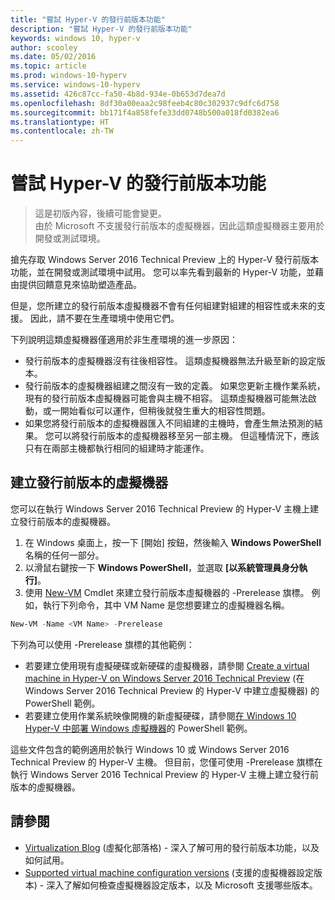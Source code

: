```yaml
---
title: "嘗試 Hyper-V 的發行前版本功能"
description: "嘗試 Hyper-V 的發行前版本功能"
keywords: windows 10, hyper-v
author: scooley
ms.date: 05/02/2016
ms.topic: article
ms.prod: windows-10-hyperv
ms.service: windows-10-hyperv
ms.assetid: 426c87cc-fa50-4b8d-934e-0b653d7dea7d
ms.openlocfilehash: 8df30a00eaa2c98feeb4c80c302937c9dfc6d758
ms.sourcegitcommit: bb171f4a858fefe33dd0748b500a018fd0382ea6
ms.translationtype: HT
ms.contentlocale: zh-TW
---
```

# <a name="try-pre-release-features-for-hyper-v"></a>嘗試 Hyper-V 的發行前版本功能

> 這是初版內容，後續可能會變更。  
  由於 Microsoft 不支援發行前版本的虛擬機器，因此這類虛擬機器主要用於開發或測試環境。

搶先存取 Windows Server 2016 Technical Preview 上的 Hyper-V 發行前版本功能，並在開發或測試環境中試用。 您可以率先看到最新的 Hyper-V 功能，並藉由提供回饋意見來協助塑造產品。

但是，您所建立的發行前版本虛擬機器不會有任何組建對組建的相容性或未來的支援。  因此，請不要在生產環境中使用它們。

下列說明這類虛擬機器僅適用於非生產環境的進一步原因：

* 發行前版本的虛擬機器沒有往後相容性。 這類虛擬機器無法升級至新的設定版本。
* 發行前版本的虛擬機器組建之間沒有一致的定義。 如果您更新主機作業系統，現有的發行前版本虛擬機器可能會與主機不相容。 這類虛擬機器可能無法啟動，或一開始看似可以運作，但稍後就發生重大的相容性問題。
* 如果您將發行前版本的虛擬機器匯入不同組建的主機時，會產生無法預測的結果。 您可以將發行前版本的虛擬機器移至另一部主機。 但這種情況下，應該只有在兩部主機都執行相同的組建時才能運作。

## <a name="create-a-pre-release-virtual-machine"></a>建立發行前版本的虛擬機器

您可以在執行 Windows Server 2016 Technical Preview 的 Hyper-V 主機上建立發行前版本的虛擬機器。

1. 在 Windows 桌面上，按一下 \[開始\] 按鈕，然後輸入 **Windows PowerShell** 名稱的任何一部分。
2. 以滑鼠右鍵按一下 **Windows PowerShell**，並選取 **\[以系統管理員身分執行\]**。
3. 使用 [New-VM](https://technet.microsoft.com/library/hh848537.aspx) Cmdlet 來建立發行前版本虛擬機器的 -Prerelease 旗標。 例如，執行下列命令，其中 VM Name 是您想要建立的虛擬機器名稱。

``` PowerShell
New-VM -Name <VM Name> -Prerelease
```
下列為可以使用 -Prerelease 旗標的其他範例：
 - 若要建立使用現有虛擬硬碟或新硬碟的虛擬機器，請參閱 [Create a virtual machine in Hyper-V on Windows Server 2016 Technical Preview](https://technet.microsoft.com/library/mt126140.aspx#BKMK_PowerShell) (在 Windows Server 2016 Technical Preview 的 Hyper-V 中建立虛擬機器) 的 PowerShell 範例。
 - 若要建立使用作業系統映像開機的新虛擬硬碟，請參閱[在 Windows 10 Hyper-V 中部署 Windows 虛擬機器](https://msdn.microsoft.com/en-us/virtualization/hyperv_on_windows/quick_start/walkthrough_create_vm)的 PowerShell 範例。

 這些文件包含的範例適用於執行 Windows 10 或 Windows Server 2016 Technical Preview 的 Hyper-V 主機。 但目前，您僅可使用 -Prerelease 旗標在執行 Windows Server 2016 Technical Preview 的 Hyper-V 主機上建立發行前版本的虛擬機器。

## <a name="see-also"></a>請參閱
-  [Virtualization Blog](https://blogs.technet.microsoft.com/virtualization/) (虛擬化部落格) - 深入了解可用的發行前版本功能，以及如何試用。
- [Supported virtual machine configuration versions](https://technet.microsoft.com/library/mt695898.aspx#BKMK_SupportedConfigVersions) (支援的虛擬機器設定版本) - 深入了解如何檢查虛擬機器設定版本，以及 Microsoft 支援哪些版本。
